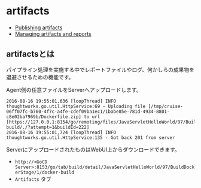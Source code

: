 # artifacts
  - [Publishing artifacts](https://docs.go.cd/16.4.0/configuration/dev_upload_test_report.html)
  - [Managing artifacts and reports](https://docs.go.cd/16.4.0/configuration/managing_artifacts_and_reports.html)

## artifactsとは

パイプライン処理を実施する中でレポートファイルやログ、何かしらの成果物を退避させるための機能です。

Agent側の任意ファイルをServerへアップロードします。

 ```
2016-08-16 19:55:01,636 [loopThread] INFO  thoughtworks.go.util.HttpService:69 - Uploading file [/tmp/cruise-06ff07fc-b760-4f7c-a4fe-cdef09ba1ec1/1babe85e-781d-4934-8801-c8e02ba7969b/Dockerfile.zip] to url [https://127.0.0.1:8154/go/remoting/files/JavaServletHelloWorld/97/BuildDockerStage/1/docker-build/./?attempt=1&buildId=222]
2016-08-16 19:55:01,724 [loopThread] INFO  thoughtworks.go.util.HttpService:135 - Got back 201 from server
```

ServerにアップロードされたものはWebUI上からダウンロードできます。
  - `http://<GoCD Server>:8153/go/tab/build/detail/JavaServletHelloWorld/97/BuildDockerStage/1/docker-build`
  - `Artifacts` タブ

